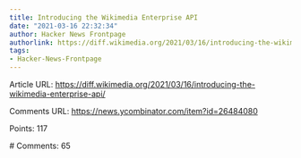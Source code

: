 ```yaml
---
title: Introducing the Wikimedia Enterprise API
date: "2021-03-16 22:32:34"
author: Hacker News Frontpage
authorlink: https://diff.wikimedia.org/2021/03/16/introducing-the-wikimedia-enterprise-api/
tags:
- Hacker-News-Frontpage
---
```


<p>Article URL: <a href="https://diff.wikimedia.org/2021/03/16/introducing-the-wikimedia-enterprise-api/">https://diff.wikimedia.org/2021/03/16/introducing-the-wikimedia-enterprise-api/</a></p>
<p>Comments URL: <a href="https://news.ycombinator.com/item?id=26484080">https://news.ycombinator.com/item?id=26484080</a></p>
<p>Points: 117</p>
<p># Comments: 65</p>
